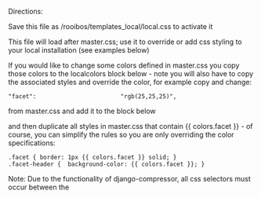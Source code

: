 

Directions:

Save this file as /rooibos/templates_local/local.css to activate it

This file will load after master.css; use it to override or add css styling to
your local installation (see examples below)

If you would like to change some colors defined in master.css you copy those colors
to the localcolors block below - note you will also have to copy the associated styles
and override the color, for example copy and change:

    "facet":                        "rgb(25,25,25)",

from master.css and add it to the block below

and then duplicate all styles in master.css that contain {{ colors.facet }}  -
of course, you can simplify the rules so you are only overriding the color specifications:

    .facet { border: 1px {{ colors.facet }} solid; }
    .facet-header {  background-color: {{ colors.facet }}; }

Note: Due to the functionality of django-compressor, all css selectors must occur between
the <style> tags.

